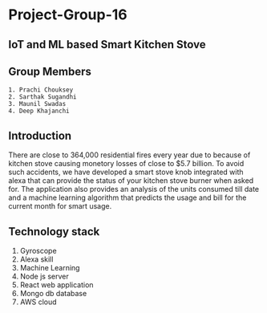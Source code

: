 # Project-Group-16

## IoT and ML based Smart Kitchen Stove

## Group Members
```
1. Prachi Chouksey
2. Sarthak Sugandhi 
3. Maunil Swadas 
4. Deep Khajanchi
```
## Introduction
There are close to 364,000 residential fires every year due to because of kitchen stove causing monetory losses of close to $5.7 billion.
To avoid such accidents, we have developed a smart stove knob integrated with alexa that can provide the status of your kitchen stove burner when asked for.
The application also provides an analysis of the units consumed till date and a machine learning algorithm that predicts the usage and bill for the current month for smart usage.

## Technology stack
1. Gyroscope
2. Alexa skill
3. Machine Learning
4. Node js server
5. React web application
6. Mongo db database
7. AWS cloud

